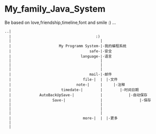 # My_family_Java_System

Be based on love,friendship,timeline,font and smile :) ...                           </br>


    ..|                                                                                  
      |　　　　　　　　　　　　　　　　　　　　　    :)                                        
      |                                         |                                        
      |                      My Programm System-|-我的编程系统                             
      |                                    safe-|-安全                                    
      |　　　                           language-|-语言                                    
      |                                         |                                        
      |                                         |                                         
      |                                         |                                         
      |                                    mail-|-邮件                                    
      |                                 file-|  |　|-文件                                   
      |                              note-|     |     |-注释                                
      |                       timedate-|        |        |-时间日期                          
      |             AutoBackUpSave-|            |            |-自动保存                      
      |                   Save-|                |                 |-保存                     
      |                                         |                         
      |                                         |
      |                                         |
      |                                 more-|  |　|-更多
      |                                         
      | 












